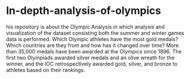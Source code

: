 # In-depth-analysis-of-olympics
his repository is about the Olympic Analysis in which analysis and visualization of the dataset consisting both the summer and winter games data is performed. Which Olympic athletes have the most gold medals? Which countries are they from and how has it changed over time? More than 35,000 medals have been awarded at the Olympics since 1896. The first two Olympiads awarded silver medals and an olive wreath for the winner, and the IOC retrospectively awarded gold, silver, and bronze to athletes based on their rankings.
